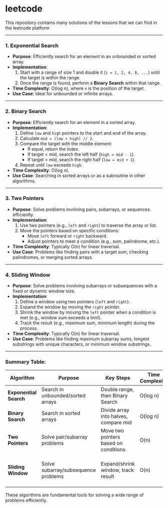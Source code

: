 # leetcode
This repository contains many solutions of the lessons that we can find in the leetcode platform

---

### 1. **Exponential Search**
   - **Purpose**: Efficiently search for an element in an unbounded or sorted array.
   - **Implementation**:
     1. Start with a range of size 1 and double it (`i = 1, 2, 4, 8, ...`) until the target is within the range.
     2. Once the range is found, perform a **Binary Search** within that range.
   - **Time Complexity**: O(log n), where `n` is the position of the target.
   - **Use Case**: Ideal for unbounded or infinite arrays.

---

### 2. **Binary Search**
   - **Purpose**: Efficiently search for an element in a sorted array.
   - **Implementation**:
     1. Define `low` and `high` pointers to the start and end of the array.
     2. Calculate `mid = (low + high) // 2`.
     3. Compare the target with the middle element:
        - If equal, return the index.
        - If target < mid, search the left half (`high = mid - 1`).
        - If target > mid, search the right half (`low = mid + 1`).
     4. Repeat until `low` exceeds `high`.
   - **Time Complexity**: O(log n).
   - **Use Case**: Searching in sorted arrays or as a subroutine in other algorithms.

---

### 3. **Two Pointers**
   - **Purpose**: Solve problems involving pairs, subarrays, or sequences efficiently.
   - **Implementation**:
     1. Use two pointers (e.g., `left` and `right`) to traverse the array or list.
     2. Move the pointers based on specific conditions:
        - Move `left` forward or `right` backward.
        - Adjust pointers to meet a condition (e.g., sum, palindrome, etc.).
   - **Time Complexity**: Typically O(n) for linear traversal.
   - **Use Case**: Problems like finding pairs with a target sum, checking palindromes, or merging sorted arrays.

---

### 4. **Sliding Window**
   - **Purpose**: Solve problems involving subarrays or subsequences with a fixed or dynamic window size.
   - **Implementation**:
     1. Define a window using two pointers (`left` and `right`).
     2. Expand the window by moving the `right` pointer.
     3. Shrink the window by moving the `left` pointer when a condition is met (e.g., window sum exceeds a limit).
     4. Track the result (e.g., maximum sum, minimum length) during the process.
   - **Time Complexity**: Typically O(n) for linear traversal.
   - **Use Case**: Problems like finding maximum subarray sums, longest substrings with unique characters, or minimum window substrings.

---

### Summary Table:
| Algorithm          | Purpose                              | Key Steps                                                                 | Time Complexity | Use Case                                   |
|--------------------|--------------------------------------|---------------------------------------------------------------------------|-----------------|-------------------------------------------|
| **Exponential Search** | Search in unbounded/sorted arrays   | Double range, then Binary Search                                         | O(log n)        | Unbounded arrays                          |
| **Binary Search**     | Search in sorted arrays             | Divide array into halves, compare mid                                    | O(log n)        | Sorted arrays                             |
| **Two Pointers**      | Solve pair/subarray problems        | Move two pointers based on conditions                                    | O(n)            | Pairs, palindromes, merged arrays         |
| **Sliding Window**    | Solve subarray/subsequence problems | Expand/shrink window, track result                                       | O(n)            | Maximum sums, unique substrings, etc.    |

These algorithms are fundamental tools for solving a wide range of problems efficiently.
